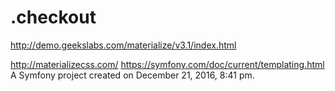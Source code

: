 .checkout
=========
http://demo.geekslabs.com/materialize/v3.1/index.html

http://materializecss.com/
https://symfony.com/doc/current/templating.html
A Symfony project created on December 21, 2016, 8:41 pm.
